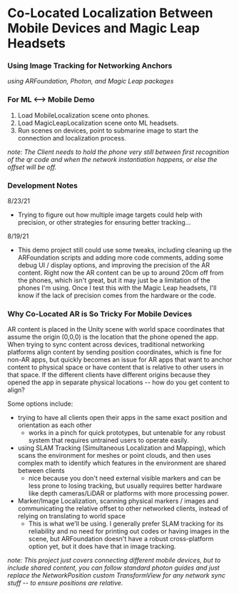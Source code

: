 # Co-Located Localization Between Mobile Devices and Magic Leap Headsets
### Using Image Tracking for Networking Anchors
*using ARFoundation, Photon, and Magic Leap packages*

<!-- ![Gif of two phones, one iPhone, one Android, connecting to same scene and tracking each other's position and rotation](MobileLocalization_QRDemo1.gif) -->


### For ML <--> Mobile Demo
1. Load MobileLocalization scene onto phones.
2. Load MagicLeapLocalization scene onto ML headsets.
3. Run scenes on devices, point to submarine image to start the connection and localization process.

*note: The Client needs to hold the phone very still between first recognition of the qr code and when the network instantiation happens, or else the offset will be off.*

### Development Notes
8/23/21
- Trying to figure out how multiple image targets could help with precision, or other strategies for ensuring better tracking...

8/19/21
- This demo project still could use some tweaks, including cleaning up the ARFoundation scripts and adding more code comments, adding some debug UI / display options, and improving the precision of the AR content. Right now the AR content can be up to around 20cm off from the phones, which isn't great, but it may just be a limitation of the phones I'm using. Once I test this with the Magic Leap headsets, I'll know if the lack of precision comes from the hardware or the code.



### Why Co-Located AR is So Tricky For Mobile Devices
AR content is placed in the Unity scene with world space coordinates that assume the origin (0,0,0) is the location that the phone opened the app. When trying to sync content across devices, traditional networking platforms align content by sending position coordinates, which is fine for non-AR apps, but quickly becomes an issue for AR apps that want to anchor content to physical space or have content that is relative to other users in that space. If the different clients have different origins because they opened the app in separate physical locations -- how do you get content to align? 

Some options include:
- trying to have all clients open their apps in the same exact position and orientation as each other
    - works in a pinch for quick prototypes, but untenable for any robust system that requires untrained users to operate easily.
- using SLAM Tracking (Simultaneous Localization and Mapping), which scans the environment for meshes or point clouds, and then uses complex math to identify which features in the environment are shared between clients
    - nice because you don't need external visible markers and can be less prone to losing tracking, but usually requires better hardware like depth cameras/LiDAR or platforms with more processing power.
- Marker/Image Localization, scanning physical markers / images and communicating the relative offset to other networked clients, instead of relying on translating to world space
    - This is what we'll be using. I generally prefer SLAM tracking for its reliability and no need for printing out codes or having images in the scene, but ARFoundation doesn't have a robust cross-platform option yet, but it does have that in image tracking.

*note: This project just covers connecting different mobile devices, but to include shared content, you can follow standard photon guides and just replace the NetworkPosition custom TransformView for any network sync stuff -- to ensure positions are relative.*

